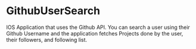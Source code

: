 # GithubUserSearch
IOS Application that uses the Github API. You can search a user using their Github Username and the application fetches Projects done by the user, their followers, and following list.
